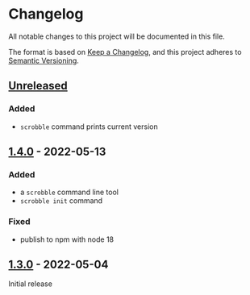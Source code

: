 # Changelog

All notable changes to this project will be documented in this file.

The format is based on [Keep a Changelog](https://keepachangelog.com/en/1.0.0/),
and this project adheres to [Semantic Versioning](https://semver.org/spec/v2.0.0.html).

## [Unreleased]

### Added

- `scrobble` command prints current version

## [1.4.0] - 2022-05-13

### Added

- a `scrobble` command line tool
- `scrobble init` command

### Fixed

- publish to npm with node 18

## [1.3.0] - 2022-05-04

Initial release

[unreleased]: https://github.com/jshawl/scrobble/compare/v1.4.0...HEAD
[1.4.0]: https://github.com/jshawl/scrobble/compare/v1.3.0...v1.4.0
[1.3.0]: https://github.com/jshawl/scrobble/releases/tag/v1.3.0
